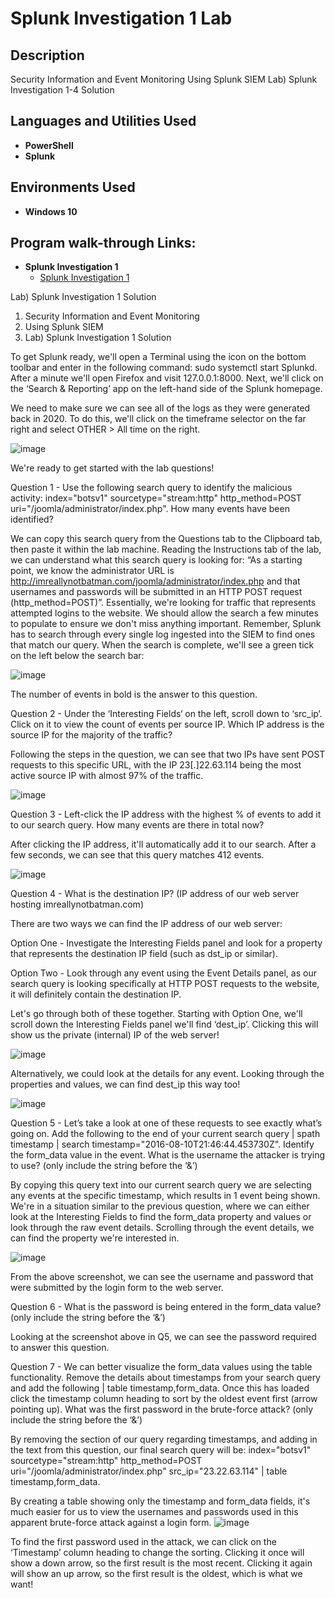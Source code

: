 <h1>Splunk Investigation 1 Lab</h1>



<h2>Description</h2>
Security Information and Event Monitoring
Using Splunk SIEM
Lab) Splunk Investigation 1-4 Solution<br />


<h2>Languages and Utilities Used</h2>

- <b>PowerShell</b> 
- <b>Splunk</b>

<h2>Environments Used </h2>

- <b>Windows 10</b> 

<h2>Program walk-through Links:</h2>


- <b>Splunk Investigation 1 </b>
  - [Splunk Investigation 1](http://www.keepandshare.com/doc8/view.php?id=30596&da=y)
 
Lab) Splunk Investigation 1 Solution
1. Security Information and Event Monitoring
2. Using Splunk SIEM
3. Lab) Splunk Investigation 1 Solution

To get Splunk ready, we'll open a Terminal using the icon on the bottom toolbar and enter in the following command: sudo systemctl start Splunkd. After a minute we'll open Firefox and visit 127.0.0.1:8000. Next, we'll click on the ‘Search & Reporting’ app on the left-hand side of the Splunk homepage.

We need to make sure we can see all of the logs as they were generated back in 2020. To do this, we'll click on the timeframe selector on the far right and select OTHER > All time on the right.

 ![image](https://github.com/abdullaah019/SplunkInvestigation/assets/139023222/f3d8fb5a-9f8f-4f1d-9e0d-0af219d81015)


We're ready to get started with the lab questions!

Question 1 - Use the following search query to identify the malicious activity:
index="botsv1" sourcetype="stream:http" http_method=POST uri="/joomla/administrator/index.php". How many events have been identified?

We can copy this search query from the Questions tab to the Clipboard tab, then paste it within the lab machine. Reading the Instructions tab of the lab, we can understand what this search query is looking for: “As a starting point, we know the administrator URL is http://imreallynotbatman.com/joomla/administrator/index.php and that usernames and passwords will be submitted in an HTTP POST request (http_method=POST)”. Essentially, we're looking for traffic that represents attempted logins to the website. We should allow the search a few minutes to populate to ensure we don't miss anything important. Remember, Splunk has to search through every single log ingested into the SIEM to find ones that match our query. When the search is complete, we'll see a green tick on the left below the search bar:

 ![image](https://github.com/abdullaah019/SplunkInvestigation/assets/139023222/cd472e56-04f5-480e-86b6-0baff0507d3a)



The number of events in bold is the answer to this question.

Question 2 - Under the ‘Interesting Fields‘ on the left, scroll down to ‘src_ip‘. Click on it to view the count of events per source IP. Which IP address is the source IP for the majority of the traffic?

Following the steps in the question, we can see that two IPs have sent POST requests to this specific URL, with the IP 23[.]22.63.114 being the most active source IP with almost 97% of the traffic.

 ![image](https://github.com/abdullaah019/SplunkInvestigation/assets/139023222/b5b4769d-d691-48ef-a41a-b93a84ac44de)


Question 3 - Left-click the IP address with the highest % of events to add it to our search query. How many events are there in total now?

After clicking the IP address, it'll automatically add it to our search. After a few seconds, we can see that this query matches 412 events.

 ![image](https://github.com/abdullaah019/SplunkInvestigation/assets/139023222/61d5c24c-6529-4414-af64-6a6180f1d499)


Question 4 - What is the destination IP? (IP address of our web server hosting imreallynotbatman.com)

There are two ways we can find the IP address of our web server:

Option One - Investigate the Interesting Fields panel and look for a property that represents the destination IP field (such as dst_ip or similar).

Option Two - Look through any event using the Event Details panel, as our search query is looking specifically at HTTP POST requests to the website, it will definitely contain the destination IP.

Let's go through both of these together. Starting with Option One, we'll scroll down the Interesting Fields panel we'll find ‘dest_ip’. Clicking this will show us the private (internal) IP of the web server!

 ![image](https://github.com/abdullaah019/SplunkInvestigation/assets/139023222/a80b9b30-3fcc-44b6-bd04-efdd0add3aa2)


Alternatively, we could look at the details for any event. Looking through the properties and values, we can find dest_ip this way too!

 ![image](https://github.com/abdullaah019/SplunkInvestigation/assets/139023222/da890ed4-e898-4733-bad7-708bb5f95491)


Question 5 - Let’s take a look at one of these requests to see exactly what’s going on. Add the following to the end of your current search query | spath timestamp | search timestamp="2016-08-10T21:46:44.453730Z". Identify the form_data value in the event. What is the username the attacker is trying to use? (only include the string before the ‘&’)

By copying this query text into our current search query we are selecting any events at the specific timestamp, which results in 1 event being shown. We're in a situation similar to the previous question, where we can either look at the Interesting Fields to find the form_data property and values or look through the raw event details. Scrolling through the event details, we can find the property we're interested in.

 ![image](https://github.com/abdullaah019/SplunkInvestigation/assets/139023222/f77b05c4-e06d-4a64-aced-9799496c29c9)


From the above screenshot, we can see the username and password that were submitted by the login form to the web server.

Question 6 - What is the password is being entered in the form_data value? (only include the string before the ‘&’)

Looking at the screenshot above in Q5, we can see the password required to answer this question.

Question 7 - We can better visualize the form_data values using the table functionality. Remove the details about timestamps from your search query and add the following | table timestamp,form_data. Once this has loaded click the timestamp column heading to sort by the oldest event first (arrow pointing up). What was the first password in the brute-force attack? (only include the string before the ‘&’)

By removing the section of our query regarding timestamps, and adding in the text from this question, our final search query will be:
index="botsv1" sourcetype="stream:http" http_method=POST uri="/joomla/administrator/index.php" src_ip="23.22.63.114" | table timestamp,form_data.

By creating a table showing only the timestamp and form_data fields, it's much easier for us to view the usernames and passwords used in this apparent brute-force attack against a login form.
 ![image](https://github.com/abdullaah019/SplunkInvestigation/assets/139023222/a50cf444-ae49-4fdd-ab29-ee1e30c7fb27)

To find the first password used in the attack, we can click on the ‘Timestamp’ column heading to change the sorting. Clicking it once will show a down arrow, so the first result is the most recent. Clicking it again will show an up arrow, so the first result is the oldest, which is what we want!





<!--
 ```diff
- text in red
+ text in green
! text in orange
# text in gray
@@ text in purple (and bold)@@
```
--!>
